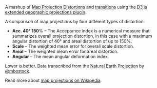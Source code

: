 A mashup of [Map Projection Distortions](http://bl.ocks.org/3709000) and [transitions](http://bl.ocks.org/mbostock/3711652) using the [D3.js extended geographic projections plugin](https://github.com/d3/d3-geo-projection/).

A comparison of map projections by four different types of distortion:

* **Acc. 40° 150**% – The Acceptance index is a numerical measure that summarizes overall projection distortion, in this case with a maximum angular distortion of 40° and areal distortion of up to 150%.
* **Scale** – The weighted mean error for overall scale distortion.
* **Areal** – The weighted mean error for areal distortion.
* **Angular** – The mean angular deformation index.

Lower is better. Data transcribed from the [Natural Earth Projection](http://www.shadedrelief.com/NE_proj/distortion.html) by [@mbostock](http://bost.ocks.org/mike/).

Read more about [map projections on Wikipedia](http://en.wikipedia.org/wiki/Map_projection#Projections_by_surface).
